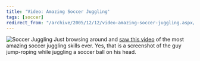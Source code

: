 ```yaml
---
title: 'Video: Amazing Soccer Juggling'
tags: [soccer]
redirect_from: "/archive/2005/12/12/video-amazing-soccer-juggling.aspx/"
---
```


![Soccer Juggling](https://haacked.com/images/JugglingSoccer.jpg) Just
browsing around and [saw this
video](http://www.ebaumsworld.com/mrwoo.html) of the most amazing soccer
juggling skills ever. Yes, that is a screenshot of the guy jump-roping
while juggling a soccer ball on his head.

